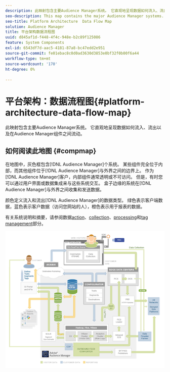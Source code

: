 ```yaml
---
description: 此映射包含主要Audience Manager系统。 它直观地呈现数据如何流入、流出以及在Audience Manager组件之间流动。
seo-description: This map contains the major Audience Manager systems. It visually represents how data flows into, out of, and among Audience Manager components.
seo-title: Platform Architecture  Data Flow Map
solution: Audience Manager
title: 平台架构数据流程图
uuid: d845af1d-f448-4f4c-948e-b2c89f125086
feature: System Components
exl-id: 6543df7d-aac5-4181-87a8-bc47edd2e951
source-git-commit: fe01ebac8c0d0ad3630d3853e0bf32f0b00f6a44
workflow-type: tm+mt
source-wordcount: '170'
ht-degree: 0%

---
```


# 平台架构：数据流程图{#platform-architecture-data-flow-map}

此映射包含主要Audience Manager系统。 它直观地呈现数据如何流入、流出以及在Audience Manager组件之间流动。

## 如何阅读此地图 {#compmap}

<!-- 

c_compmap.xml

 -->

在地图中，灰色框包含[!DNL Audience Manager]个系统。 某些组件完全位于内部，而其他组件位于[!DNL Audience Manager]与外界之间的边界上。 作为[!DNL Audience Manager]客户，内部组件通常透明或不可访问。 但是，有时您可以通过用户界面或数据集成来与这些系统交互。 盒子边缘的系统在[!DNL Audience Manager]与外界之间收集和发送数据。

颜色定义流入和流出[!DNL Audience Manager]的数据类型。 绿色表示客户端数据，蓝色表示客户数据（访问您网站的人），橙色表示用于报表的数据。

有关系统说明和摘要，请参阅数据[action](../../reference/system-components/components-data-action.md)、[collection](../../reference/system-components/components-data-collection.md)、[processing](../../reference/system-components/components-data-processing.md)和[tag management](../../reference/system-components/components-tag-management.md)部分。

![](assets/flowmap.png)
